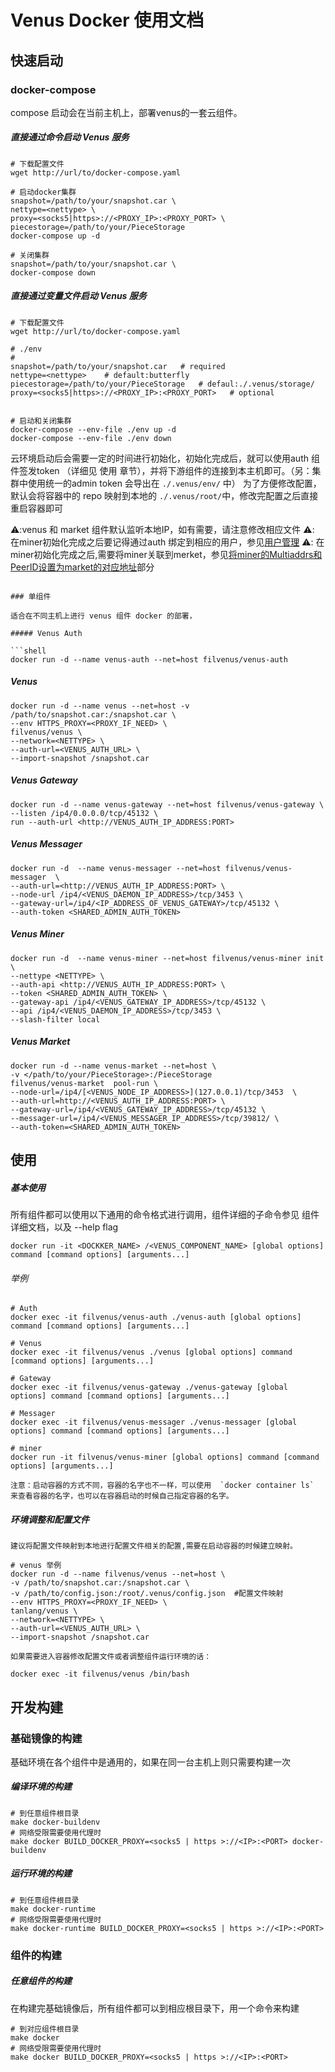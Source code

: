 # Venus Docker 使用文档

## 快速启动

### docker-compose
compose 启动会在当前主机上，部署venus的一套云组件。

##### 直接通过命令启动 Venus 服务

```shell
# 下载配置文件
wget http://url/to/docker-compose.yaml 

# 启动docker集群
snapshot=/path/to/your/snapshot.car \
nettype=<nettype> \
proxy=<socks5|https>://<PROXY_IP>:<PROXY_PORT> \
piecestorage=/path/to/your/PieceStorage
docker-compose up -d

# 关闭集群
snapshot=/path/to/your/snapshot.car \
docker-compose down
```


##### 直接通过变量文件启动 Venus 服务

```shell
# 下载配置文件
wget http://url/to/docker-compose.yaml 

# ./env 
# 
snapshot=/path/to/your/snapshot.car   # required
nettype=<nettype>    # default:butterfly
piecestorage=/path/to/your/PieceStorage   # defaul:./.venus/storage/
proxy=<socks5|https>://<PROXY_IP>:<PROXY_PORT>   # optional
 

# 启动和关闭集群
docker-compose --env-file ./env up -d
docker-compose --env-file ./env down
```

云环境启动后会需要一定的时间进行初始化，初始化完成后，就可以使用auth 组件签发token （详细见 使用 章节），并将下游组件的连接到本主机即可。（另：集群中使用统一的admin token 会导出在 `./.venus/env/` 中）
为了方便修改配置，默认会将容器中的 repo 映射到本地的 `./.venus/root/`中，修改完配置之后直接重启容器即可

:warning::venus 和 market 组件默认监听本地IP，如有需要，请注意修改相应文件
:warning:: 在miner初始化完成之后要记得通过auth 绑定到相应的用户，参见[用户管理](https://venus.filecoin.io/zh/guide/Using-venus-Shared-Modules.html#%E5%AF%B9%E4%BA%8E%E5%85%B1%E4%BA%AB%E6%A8%A1%E5%9D%97%E7%9A%84%E7%AE%A1%E7%90%86%E5%91%98)
:warning:: 在miner初始化完成之后,需要将miner关联到merket，参见[将miner的Multiaddrs和PeerID设置为market的对应地址](https://venus.filecoin.io/zh/market/using-venus-market-for-miner.html#%E4%BD%BF%E7%94%A8%E8%87%AA%E5%B7%B1%E7%9A%84venus%E8%8A%82%E7%82%B9)部分

```

### 单组件

适合在不同主机上进行 venus 组件 docker 的部署，

##### Venus Auth

```shell
docker run -d --name venus-auth --net=host filvenus/venus-auth
```

##### Venus

```shell
docker run -d --name venus --net=host -v /path/to/snapshot.car:/snapshot.car \
--env HTTPS_PROXY=<PROXY_IF_NEED> \
filvenus/venus \
--network=<NETTYPE> \
--auth-url=<VENUS_AUTH_URL> \
--import-snapshot /snapshot.car 
```

##### Venus Gateway

```shell
docker run -d --name venus-gateway --net=host filvenus/venus-gateway \
--listen /ip4/0.0.0.0/tcp/45132 \
run --auth-url <http://VENUS_AUTH_IP_ADDRESS:PORT>
```


##### Venus Messager

```shell
docker run -d  --name venus-messager --net=host filvenus/venus-messager  \
--auth-url=<http://VENUS_AUTH_IP_ADDRESS:PORT> \
--node-url /ip4/<VENUS_DAEMON_IP_ADDRESS>/tcp/3453 \
--gateway-url=/ip4/<IP_ADDRESS_OF_VENUS_GATEWAY>/tcp/45132 \
--auth-token <SHARED_ADMIN_AUTH_TOKEN> 
```

##### Venus Miner

```shell
docker run -d  --name venus-miner --net=host filvenus/venus-miner init \
--nettype <NETTYPE> \
--auth-api <http://VENUS_AUTH_IP_ADDRESS:PORT> \
--token <SHARED_ADMIN_AUTH_TOKEN> \
--gateway-api /ip4/<VENUS_GATEWAY_IP_ADDRESS>/tcp/45132 \
--api /ip4/<VENUS_DAEMON_IP_ADDRESS>/tcp/3453 \
--slash-filter local
```


##### Venus Market

```shell
docker run -d --name venus-market --net=host \
-v </path/to/your/PieceStorage>:/PieceStorage
filvenus/venus-market  pool-run \
--node-url=/ip4/[<VENUS_NODE_IP_ADDRESS>](127.0.0.1)/tcp/3453  \
--auth-url=http://<VENUS_AUTH_IP_ADDRESS:PORT> \
--gateway-url=/ip4/<VENUS_GATEWAY_IP_ADDRESS>/tcp/45132 \
--messager-url=/ip4/<VENUS_MESSAGER_IP_ADDRESS>/tcp/39812/ \
--auth-token=<SHARED_ADMIN_AUTH_TOKEN>

```



## 使用

##### 基本使用
所有组件都可以使用以下通用的命令格式进行调用，组件详细的子命令参见 组件详细文档，以及 --help flag

```shell
docker run -it <DOCKKER_NAME> /<VENUS_COMPONENT_NAME> [global options] command [command options] [arguments...]
```

###### 举例
```shell
# Auth
docker exec -it filvenus/venus-auth ./venus-auth [global options] command [command options] [arguments...]

# Venus
docker exec -it filvenus/venus ./venus [global options] command [command options] [arguments...]

# Gateway
docker exec -it filvenus/venus-gateway ./venus-gateway [global options] command [command options] [arguments...]

# Messager
docker exec -it filvenus/venus-messager ./venus-messager [global options] command [command options] [arguments...]

# miner
docker run -it filvenus/venus-miner [global options] command [command options] [arguments...]
```

	注意：启动容器的方式不同，容器的名字也不一样，可以使用  `docker container ls` 来查看容器的名字，也可以在容器启动的时候自己指定容器的名字。

##### 环境调整和配置文件

	建议将配置文件映射到本地进行配置文件相关的配置,需要在启动容器的时候建立映射。

```shell
# venus 举例
docker run -d --name filvenus/venus --net=host \
-v /path/to/snapshot.car:/snapshot.car \
-v /path/to/config.json:/root/.venus/config.json  #配置文件映射
--env HTTPS_PROXY=<PROXY_IF_NEED> \
tanlang/venus \
--network=<NETTYPE> \
--auth-url=<VENUS_AUTH_URL> \
--import-snapshot /snapshot.car 
```

	如果需要进入容器修改配置文件或者调整组件运行环境的话：

```shell
docker exec -it filvenus/venus /bin/bash
```

## 开发构建

### 基础镜像的构建

基础环境在各个组件中是通用的，如果在同一台主机上则只需要构建一次

##### 编译环境的构建

```shell
# 到任意组件根目录
make docker-buildenv
# 网络受限需要使用代理时
make docker BUILD_DOCKER_PROXY=<socks5 | https >://<IP>:<PORT> docker-buildenv 
```

##### 运行环境的构建

```shell
# 到任意组件根目录
make docker-runtime
# 网络受限需要使用代理时
make docker-runtime BUILD_DOCKER_PROXY=<socks5 | https >://<IP>:<PORT> 
```

### 组件的构建

##### 任意组件的构建

在构建完基础镜像后，所有组件都可以到相应根目录下，用一个命令来构建

```shell
# 到对应组件根目录
make docker
# 网络受限需要使用代理时
make docker BUILD_DOCKER_PROXY=<socks5 | https >://<IP>:<PORT> 
```



